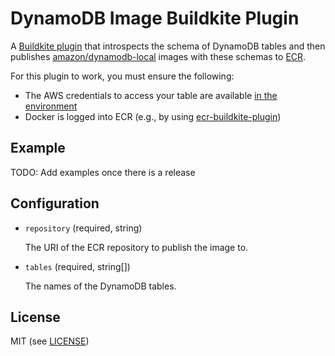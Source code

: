 # DynamoDB Image Buildkite Plugin

A [Buildkite plugin](https://buildkite.com/docs/agent/v3/plugins) that introspects the schema of DynamoDB tables and then publishes [amazon/dynamodb-local](https://hub.docker.com/r/amazon/dynamodb-local) images with these schemas to [ECR](https://aws.amazon.com/ecr/).

For this plugin to work, you must ensure the following:
- The AWS credentials to access your table are available [in the environment](https://docs.aws.amazon.com/cli/latest/userguide/cli-configure-envvars.html) 
- Docker is logged into ECR (e.g., by using [ecr-buildkite-plugin](https://github.com/buildkite-plugins/ecr-buildkite-plugin/))

## Example
TODO: Add examples once there is a release

## Configuration
- `repository` (required, string)

  The URI of the ECR repository to publish the image to.

- `tables` (required, string[])

  The names of the DynamoDB tables.

## License

MIT (see [LICENSE](LICENSE))